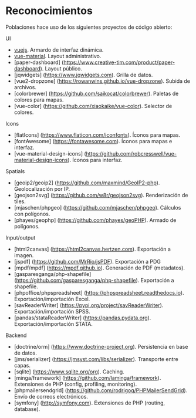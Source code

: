 # Reconocimientos
Poblaciones hace uso de los siguientes proyectos de código abierto: 

UI
- [vuejs](https://vuejs.org). Armardo de interfaz dinámica.
- [vue-material](https://vuematerial.io). Layout administrativo.
- [paper-dashboard] (https://www.creative-tim.com/product/paper-dashboard). Layout público.
- [jqwidgets] (https://www.jqwidgets.com). Grilla de datos.
- [vue2-dropzone] (https://rowanwins.github.io/vue-dropzone). Subida de archivos.
- [colorbrewer] (https://github.com/saikocat/colorbrewer). Paletas de colores para mapas.
- [vue-color] (https://github.com/xiaokaike/vue-color). Selector de colores.

Icons
- [flatIcons] (https://www.flaticon.com/iconfonts). Íconos para mapas.
- [fontAwesome] (https://fontawesome.com). Íconos para mapas e interfaz.
- [vue-material-design-icons] (https://github.com/robcresswell/vue-material-design-icons). Íconos para interfaz.

Spatials
- [geoip2/geoip2] (https://github.com/maxmind/GeoIP2-php). Geolocalización por IP.
- [geojson2svg] (https://github.com/w8r/geojson2svg). Renderización de tiles.
- [mjaschen/phpgeo] (https://github.com/mjaschen/phpgeo). Cálculos con polígonos.
- [phayes/geophp] (https://github.com/phayes/geoPHP). Armado de polígonos.

Input/output
- [html2canvas] (https://html2canvas.hertzen.com). Exportación a imagen.
- [jspdf] (https://github.com/MrRio/jsPDF). Exportación a PDG
- [mpdf/mpdf] (https://mpdf.github.io). Generación de PDF (metadatos).
- [gasparesganga/php-shapefile] (https://github.com/gasparesganga/php-shapefile). Exportación a shapefile.
- [phpoffice/phpspreadsheet] (https://phpspreadsheet.readthedocs.io). Exportación/importación Excel.
- [savReaderWriter] (https://pypi.org/project/savReaderWriter). Exportación/importación SPSS.
- [pandas/stataReaderWriter] (https://pandas.pydata.org). Exportación/importación STATA.

Backend
- [doctrine/orm] (https://www.doctrine-project.org). Persistencia en base de datos.
- [jms/serializer] (https://jmsyst.com/libs/serializer). Transporte entre capas.
- [sqlite] (https://www.sqlite.org/org). Caching.
- [minga/framework] (https://github.com/laminga/framework). Extensiones de PHP (config, profiling, monitoring). 
- [phpmailersendgrid] (https://github.com/rodrigoq/PHPMailerSendGrid). Envío de correos electrónicos.
- [symfony] (http://symfony.com). Extensiones de PHP (routing, database).
